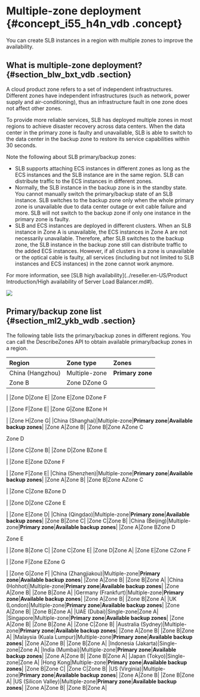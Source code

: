 # Multiple-zone deployment {#concept_i55_h4n_vdb .concept}

You can create SLB instances in a region with multiple zones to improve the availability.

## What is multiple-zone deployment? {#section_blw_bxt_vdb .section}

A cloud product zone refers to a set of independent infrastructures. Different zones have independent infrastructures \(such as network, power supply and air-conditioning\), thus an infrastructure fault in one zone does not affect other zones.

To provide more reliable services, SLB has deployed multiple zones in most regions to achieve disaster recovery across data centers. When the data center in the primary zone is faulty and unavailable, SLB is able to switch to the data center in the backup zone to restore its service capabilities within 30 seconds.

Note the following about SLB primary/backup zones:

-   SLB supports attaching ECS instances in different zones as long as the ECS instances and the SLB instance are in the same region. SLB can distribute traffic to the ECS instances in different zones.
-   Normally, the SLB instance in the backup zone is in the standby state. You cannot manually switch the primary/backup state of an SLB instance. SLB switches to the backup zone only when the whole primary zone is unavailable due to data center outage or exit cable failure and more. SLB will not switch to the backup zone if only one instance in the primary zone is faulty.
-   SLB and ECS instances are deployed in different clusters. When an SLB instance in Zone A is unavailable, the ECS instances in Zone A are not necessarily unavailable. Therefore, after SLB switches to the backup zone, the SLB instance in the backup zone still can distribute traffic to the added ECS instances. However, if all clusters in a zone is unavailable or the optical cable is faulty, all services \(including but not limited to SLB instances and ECS instances\) in the zone cannot work anymore.

For more information, see [SLB high availability](../reseller.en-US/Product Introduction/High availability of Server Load Balancer.md#).

![](http://static-aliyun-doc.oss-cn-hangzhou.aliyuncs.com/assets/img/4155/15516088602835_en-US.png)

## Primary/backup zone list {#section_ml2_ykb_wdb .section}

The following table lists the primary/backup zones in different regions. You can call the DescribeZones API to obtain available primary/backup zones in a region.

|Region|Zone type|Zones|
|:-----|:--------|:----|
|China \(Hangzhou\)|Multiple-zone|**Primary zone**|**Available backup zones**|
|Zone B|Zone DZone G

|
|Zone D|Zone E|
|Zone E|Zone DZone F

|
|Zone F|Zone E|
|Zone G|Zone BZone H

|
|Zone H|Zone G|
|China \(Shanghai\)|Multiple-zone|**Primary zone**|**Available backup zones**|
|Zone A|Zone B|
|Zone B|Zone AZone C

Zone D

|
|Zone C|Zone B|
|Zone D|Zone BZone E

|
|Zone E|Zone DZone F

|
|Zone F|Zone E|
|China \(Shenzhen\)|Multiple-zone|**Primary zone**|**Available backup zones**|
|Zone A|Zone B|
|Zone B|Zone AZone C

|
|Zone C|Zone BZone D

|
|Zone D|Zone CZone E

|
|Zone E|Zone D|
|China \(Qingdao\)|Multiple-zone|**Primary zone**|**Available backup zones**|
|Zone B|Zone C|
|Zone C|Zone B|
|China \(Beijing\)|Multiple-zone|**Primary zone**|**Available backup zones**|
|Zone A|Zone BZone D

Zone E

|
|Zone B|Zone C|
|Zone C|Zone E|
|Zone D|Zone A|
|Zone E|Zone CZone F

|
|Zone F|Zone EZone G

|
|Zone G|Zone F|
|China \(Zhangjiakou\)|Multiple-zone|**Primary zone**|**Available backup zones**|
|Zone A|Zone B|
|Zone B|Zone A|
|China \(Hohhot\)|Multiple-zone|**Primary zone**|**Available backup zones**|
|Zone A|Zone B|
|Zone B|Zone A|
|Germany \(Frankfurt\)|Multiple-zone|**Primary zone**|**Available backup zones**|
|Zone A|Zone B|
|Zone B|Zone A|
|UK \(London\)|Multiple-zone|**Primary zone**|**Available backup zones**|
|Zone A|Zone B|
|Zone B|Zone A|
|UAE \(Dubai\)|Single-zone|Zone A|
|Singapore|Multiple-zone|**Primary zone**|**Available backup zones**|
|Zone A|Zone B|
|Zone B|Zone A|
|Zone C|Zone B|
|Australia \(Sydney\)|Multiple-zone|**Primary zone**|**Available backup zones**|
|Zone A|Zone B|
|Zone B|Zone A|
|Malaysia \(Kuala Lumpur\)|Multiple-zone|**Primary zone**|**Available backup zones**|
|Zone A|Zone B|
|Zone B|Zone A|
|Indonesia \(Jakarta\)|Single-zone|Zone A|
|India \(Mumbai\)|Multiple-zone|**Primary zone**|**Available backup zones**|
|Zone A|Zone B|
|Zone B|Zone A|
|Japan \(Tokyo\)|Single-zone|Zone A|
|Hong Kong|Multiple-zone|**Primary zone**|**Available backup zones**|
|Zone B|Zone C|
|Zone C|Zone B|
|US \(Virginia\)|Multiple-zone|**Primary zone**|**Available backup zones**|
|Zone A|Zone B|
|Zone B|Zone A|
|US \(Silicon Valley\)|Multiple-zone|**Primary zone**|**Available backup zones**|
|Zone A|Zone B|
|Zone B|Zone A|

